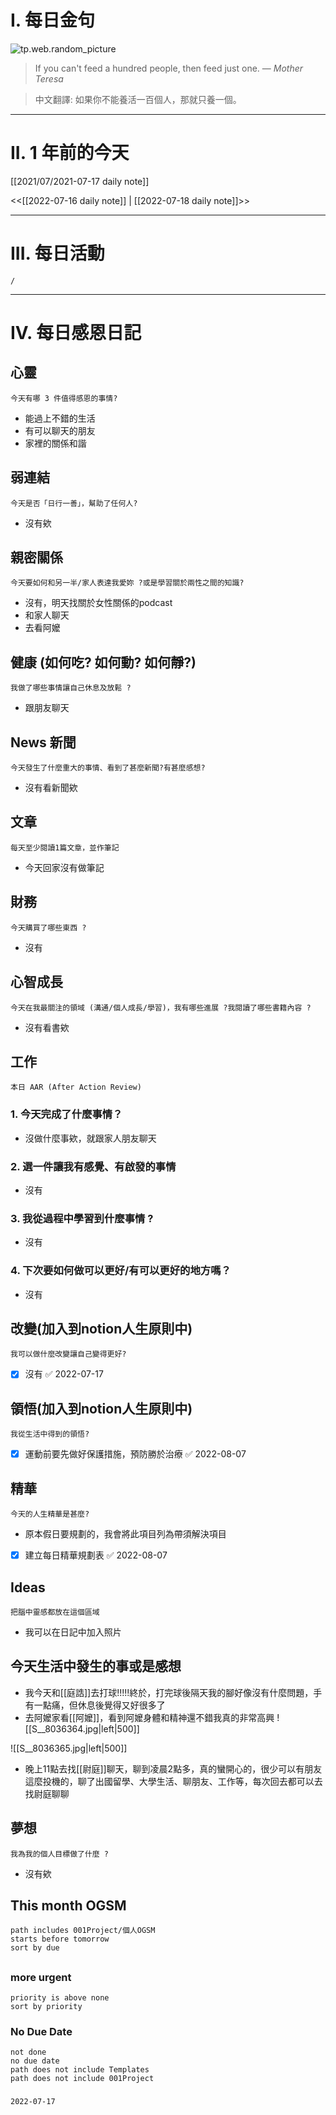 # I. 每日金句
![tp.web.random_picture](https://images.unsplash.com/photo-1655534010585-5279fa9ed998?crop=entropy&cs=tinysrgb&fit=crop&fm=jpg&h=1080&ixid=MnwxfDB8MXxyYW5kb218MHx8fHx8fHx8MTY1ODA2MTUxOQ&ixlib=rb-1.2.1&q=80&w=1920) <br>
> If you can't feed a hundred people, then feed just one.
> — <cite>Mother Teresa</cite>

>中文翻譯:
>如果你不能養活一百個人，那就只養一個。
---

# II. 1 年前的今天
[[2021/07/2021-07-17 daily note]]

<<[[2022-07-16 daily note]] | [[2022-07-18 daily note]]>>

---
# III. 每日活動
```ActivityHistory
/

```

---
# IV. 每日感恩日記
## 心靈
```note-brown
今天有哪 3 件值得感恩的事情?
```
- 能過上不錯的生活
- 有可以聊天的朋友
- 家裡的關係和諧

## 弱連結
```note-brown
今天是否「日行一善」，幫助了任何人?
```
- 沒有欸

## 親密關係
```note-brown
今天要如何和另一半/家人表達我愛妳 ?或是學習關於兩性之間的知識?
```
- 沒有，明天找關於女性關係的podcast
- 和家人聊天
- 去看阿嬤

## 健康 (如何吃? 如何動? 如何靜?)
```note-brown
我做了哪些事情讓自己休息及放鬆 ?
```
- 跟朋友聊天

## News 新聞
```note-brown
今天發生了什麼重大的事情、看到了甚麼新聞?有甚麼感想?
```
- 沒有看新聞欸

## 文章
```note-brown
每天至少閱讀1篇文章，並作筆記
```
- 今天回家沒有做筆記

## 財務
```note-brown
今天購買了哪些東西 ?
```
- 沒有

## 心智成長
```note-brown
今天在我最關注的領域 (溝通/個人成長/學習)，我有哪些進展 ?我閱讀了哪些書籍內容 ?
```
- 沒有看書欸

## 工作
```note-brown
本日 AAR (After Action Review)
```

### 1. 今天完成了什麼事情？ 
- 沒做什麼事欸，就跟家人朋友聊天

### 2. 選一件讓我有感覺、有啟發的事情 
- 沒有

### 3. 我從過程中學習到什麼事情 ? 
- 沒有

### 4. 下次要如何做可以更好/有可以更好的地方嗎？
- 沒有

## 改變(加入到notion人生原則中)
```note-brown
我可以做什麼改變讓自己變得更好?
```
- [x] 沒有 ✅ 2022-07-17

## 領悟(加入到notion人生原則中)
```note-brown
我從生活中得到的領悟?
```
- [x] 運動前要先做好保護措施，預防勝於治療 ✅ 2022-08-07

## 精華
```note-brown
今天的人生精華是甚麼?
```
- 原本假日要規劃的，我會將此項目列為帶須解決項目
- [x] 建立每日精華規劃表 ✅ 2022-08-07

## Ideas
```note-brown
把腦中靈感都放在這個區域
```
- 我可以在日記中加入照片

## 今天生活中發生的事或是感想
- 我今天和[[庭誥]]去打球!!!!!終於，打完球後隔天我的腳好像沒有什麼問題，手有一點痛，但休息後覺得又好很多了
- 去阿嬤家看[[阿嬤]]，看到阿嬤身體和精神還不錯我真的非常高興
![[S__8036364.jpg|left|500]]

![[S__8036365.jpg|left|500]]
- 晚上11點去找[[尉庭]]聊天，聊到凌晨2點多，真的蠻開心的，很少可以有朋友這麼投機的，聊了出國留學、大學生活、聊朋友、工作等，每次回去都可以去找尉庭聊聊

## 夢想
```note-brown
我為我的個人目標做了什麼 ?
```
- 沒有欸


## This month OGSM 
```
path includes 001Project/個人OGSM
starts before tomorrow
sort by due
```

##  
### more urgent
```
priority is above none
sort by priority
```
### No Due Date
```
not done
no due date
path does not include Templates
path does not include 001Project
```

### 

```
2022-07-17
```